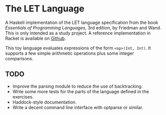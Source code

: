 # The LET Language

A Haskell implementation of the LET language specification from the book *Essentials of Programming Languages*, 3rd edition, by Friedman and Wand. This is only intended as a study project. A reference implementation in Racket is available on [Github](https://github.com/mwand/eopl3).

This toy language evaluates expressions of the form `<op>(Int, Int)`. It supports a few simple arithmetic operations plus some integer comparisons.

## TODO

- Improve the parsing module to reduce the use of backtracking.
- Write some more tests for the parts of the language defined in the exercises.
- Haddock-style documentation.
- Write a decent command line interface with optparse or similar.
